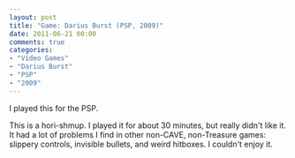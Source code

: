 ```yaml
---
layout: post
title: "Game: Darius Burst (PSP, 2009)"
date: 2011-06-21 00:00
comments: true
categories:
- "Video Games"
- "Darius Burst"
- "PSP"
- "2009"
---
```


I played this for the PSP.

This is a hori-shmup. I played it for about 30 minutes, but really
didn't like it. It had a lot of problems I find in other non-CAVE,
non-Treasure games: slippery controls, invisible bullets, and
weird hitboxes. I couldn't enjoy it.
